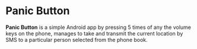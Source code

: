 # Panic Button
**Panic Button** is a simple Android app by pressing 5 times  of any the volume keys on the phone, manages to take and transmit the current location by SMS to a particular person selected from the phone book.